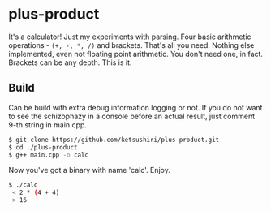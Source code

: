 # plus-product
It's a calculator! Just my experiments with parsing. Four basic arithmetic operations - `(+, -, *, /)` and brackets. That's all you need. Nothing else implemented, even not floating point arithmetic. You don't need one, in fact. Brackets can be any depth. This is it.

## Build
Can be build with extra debug information logging or not. If you do not want to see the schizophazy in a console before an actual result, just comment 9-th string in main.cpp.
```bash
$ git clone https://github.com/ketsushiri/plus-product.git
$ cd ./plus-product
$ g++ main.cpp -o calc
```
Now you've got a binary with name 'calc'. Enjoy.

```bash
$ ./calc
 < 2 * (4 + 4)
 > 16
```
